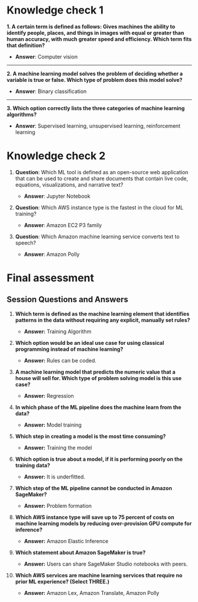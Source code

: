 # Knowledge check 1
**1. A certain term is defined as follows: Gives machines the ability to identify people, places, and things in images with equal or greater than human accuracy, with much greater speed and efficiency. Which term fits that definition?**

- **Answer**: Computer vision

---

**2. A machine learning model solves the problem of deciding whether a variable is true or false. Which type of problem does this model solve?**

- **Answer**: Binary classification

---

**3. Which option correctly lists the three categories of machine learning algorithms?**

- **Answer**: Supervised learning, unsupervised learning, reinforcement learning

# Knowledge check 2

1. **Question**: Which ML tool is defined as an open-source web application that can be used to create and share documents that contain live code, equations, visualizations, and narrative text?
   - **Answer**: Jupyter Notebook

2. **Question**: Which AWS instance type is the fastest in the cloud for ML training?
   - **Answer**: Amazon EC2 P3 family

3. **Question**: Which Amazon machine learning service converts text to speech?
   - **Answer**: Amazon Polly


# Final assessment
## Session Questions and Answers

1. **Which term is defined as the machine learning element that identifies patterns in the data without requiring any explicit, manually set rules?**
   - **Answer:** Training Algorithm

2. **Which option would be an ideal use case for using classical programming instead of machine learning?**
   - **Answer:** Rules can be coded.

3. **A machine learning model that predicts the numeric value that a house will sell for. Which type of problem solving model is this use case?**
   - **Answer:** Regression

4. **In which phase of the ML pipeline does the machine learn from the data?**
   - **Answer:** Model training

5. **Which step in creating a model is the most time consuming?**
   - **Answer:** Training the model

6. **Which option is true about a model, if it is performing poorly on the training data?**
   - **Answer:** It is underfitted.

7. **Which step of the ML pipeline cannot be conducted in Amazon SageMaker?**
   - **Answer:** Problem formation

8. **Which AWS instance type will save up to 75 percent of costs on machine learning models by reducing over-provision GPU compute for inference?**
   - **Answer:** Amazon Elastic Inference

9. **Which statement about Amazon SageMaker is true?**
   - **Answer:** Users can share SageMaker Studio notebooks with peers.

10. **Which AWS services are machine learning services that require no prior ML experience? (Select THREE.)**
    - **Answer:** Amazon Lex, Amazon Translate, Amazon Polly
